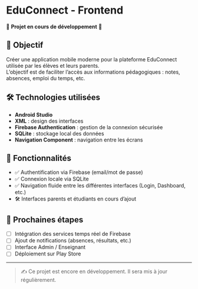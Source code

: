 # EduConnect - Frontend 

🚧 **Projet en cours de développement** 🚧

## 🎯 Objectif

Créer une application mobile moderne pour la plateforme EduConnect utilisée par les élèves et leurs parents.  
L’objectif est de faciliter l’accès aux informations pédagogiques : notes, absences, emploi du temps, etc.

## 🛠️ Technologies utilisées

- **Android Studio**
- **XML** : design des interfaces
- **Firebase Authentication** : gestion de la connexion sécurisée
- **SQLite** : stockage local des données
- **Navigation Component** : navigation entre les écrans

## 📂 Fonctionnalités

- ✅ Authentification via Firebase (email/mot de passe)
- ✅ Connexion locale via SQLite
- ✅ Navigation fluide entre les différentes interfaces (Login, Dashboard, etc.)
- 🛠️ Interfaces parents et étudiants en cours d’ajout

## 🔄 Prochaines étapes

- [ ] Intégration des services temps réel de Firebase
- [ ] Ajout de notifications (absences, résultats, etc.)
- [ ] Interface Admin / Enseignant
- [ ] Déploiement sur Play Store

---

> ✍️ Ce projet est encore en développement. Il sera mis à jour régulièrement.
